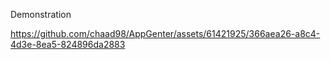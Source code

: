 Demonstration




https://github.com/chaad98/AppGenter/assets/61421925/366aea26-a8c4-4d3e-8ea5-824896da2883


